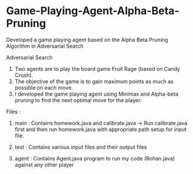 # Game-Playing-Agent-Alpha-Beta-Pruning
Developed a game playing agent based on the Alpha Beta Pruning Algorithm in Adversarial Search

Adversarial Search
1. Two agents are to play the board game Fruit Rage (based on Candy Crush).
2. The objective of the game is to gain maximum points as much as possible on each move.
3. I developed the game playing agent using Minimax and Alpha-beta pruning to find the next optimal move for the player.

Files :
1. main : Contains homework.java and calibrate.java 
 -> Run calibrate.java first and then run homework.java with appropriate path setup for input file.
 
2. test : Contains various input files and their output files

3. agent : Contains Agent.java program to run my code (Rohan.java) against any other player
